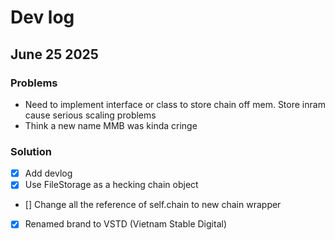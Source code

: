 # Dev log

## June 25 2025

### Problems
- Need to implement interface or class to store chain off mem. Store inram cause serious scaling problems
- Think a new name MMB was kinda cringe

### Solution
- [x] Add devlog
- [x] Use FileStorage as a hecking chain object
- [] Change all the reference of self.chain to new chain wrapper
- [x] Renamed brand to VSTD (Vietnam Stable Digital)